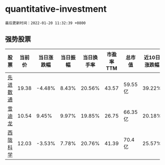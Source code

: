 # quantitative-investment

`最后更新时间：2022-01-20 11:32:39 +0800`

## 强势股票

|股票|当前价|当日涨跌幅|当日振幅|当日换手率|市盈率TTM|总市值|近10日涨跌幅|
|----|----|----|----|----|----|----|----|
|[先进数通](https://xueqiu.com/S/SZ300541)|19.38|-4.48%|8.43%|20.56%|43.57|59.55亿|39.22%|
|[雪迪龙](https://xueqiu.com/S/SZ002658)|10.54|9.45%|9.97%|19.85%|26.75|66.35亿|20.18%|
|[西陇科学](https://xueqiu.com/S/SZ002584)|12.03|-3.53%|7.78%|20.76%|41.39|70.4亿|25.57%|
